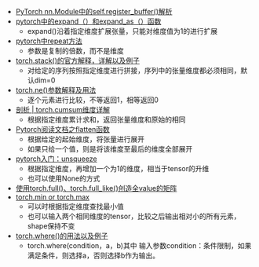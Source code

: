 

- [PyTorch nn.Module中的self.register_buffer()解析](https://www.jianshu.com/p/12a8207149b0)
- [pytorch中的expand（）和expand_as（）函数](https://blog.csdn.net/weixin_39504171/article/details/106090626)
  - expand()沿着指定维度扩展张量，只能对维度值为1的进行扩展
- [pytorch中repeat方法](https://blog.csdn.net/weixin_42060572/article/details/114254532)
  - 参数是复制的倍数，而不是维度
- [torch.stack()的官方解释，详解以及例子](torch.stack()的官方解释，详解以及例子)
  - 对给定的序列按照指定维度进行拼接，序列中的张量维度都必须相同，默认dim=0
- [torch.ne()参数解释及用法](https://blog.csdn.net/m0_37962192/article/details/105308012)
  - 逐个元素进行比较，不等返回1，相等返回0
- [剖析 | torch.cumsum维度详解](https://blog.csdn.net/songxiaolingbaobao/article/details/114580364)
  - 根据指定维度累计求和，返回张量维度和原始的相同
- [Pytorch阅读文档之flatten函数](https://blog.csdn.net/GhostintheCode/article/details/102530451)
  - 根据给定的起始维度，将张量进行展开
  - 如果只给一个值，则是将该维度至最后的维度全部展开
- [pytorch入门：unsqueeze](https://blog.csdn.net/ygys1234/article/details/109685299)
  - 根据指定维度，再增加一个为1的维度，相当于tensor的升维
  - 也可以使用None的方式
- [使用torch.full()、torch.full_like()创造全value的矩阵](https://blog.csdn.net/anshiquanshu/article/details/112508958)
- [torch.min or torch.max](https://blog.51cto.com/u_13977270/3395913)
  - 可以时根据指定维度查找最小值
  - 也可以输入两个相同维度的tensor，比较之后输出相对小的所有元素，shape保持不变
- [torch.where()的用法以及例子](https://blog.csdn.net/pearl8899/article/details/112408714)
  - torch.where(condition，a，b)其中
    输入参数condition：条件限制，如果满足条件，则选择a，否则选择b作为输出。